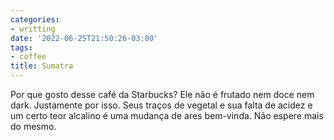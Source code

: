 ```yaml
---
categories:
- writting
date: '2022-06-25T21:50:26-03:00'
tags:
- coffee
title: Sumatra
---
```


Por que gosto desse café da Starbucks? Ele não é frutado nem doce nem dark. Justamente por isso. Seus traços de vegetal e sua falta de acidez e um certo teor alcalino é uma mudança de ares bem-vinda. Não espere mais do mesmo.
